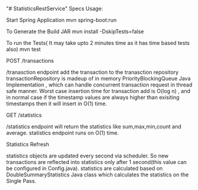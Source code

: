 "# StatisticsRestService" 
Specs
Usage:


Start Spring Application
mvn spring-boot:run

To Generate the Build JAR 
mvn install -DskipTests=false

To run the Tests( It may take upto 2 minutes time as it has time based tests also)
mvn test 


POST /transactions

/tranasction endpoint add the transaction to the tranasction repository
transactionRepository is madeup of in memory PriorityBlockingQueue Java Implementation , which can handle concurrent transaction request in thread safe manner.
Worst case insertion time for transaction add is O(log n) , and in normal case if the timestamp values are always higher than exisiting timestamps then it will insert in O(1) time.

GET /statistics

/statistics endpoint will return the statistics like sum,max,min,count and average. 
statistics endpoint runs on O(1) time. 

Statistics Refresh  

statistics objects are updated every second via scheduler. So new transactions are reflected into statistics only after 1 second(this value can be configured in Config.java).
statistics are calculated based on DoubleSummaryStatistics Java class which calculates the statistics on the Single Pass.





